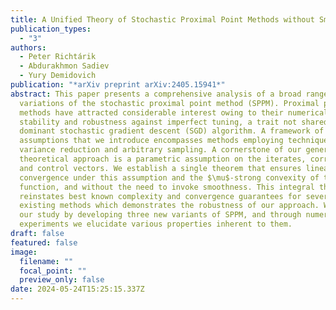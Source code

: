 ```yaml
---
title: A Unified Theory of Stochastic Proximal Point Methods without Smoothness
publication_types:
  - "3"
authors:
  - Peter Richtárik
  - Abdurakhmon Sadiev
  - Yury Demidovich
publication: "*arXiv preprint arXiv:2405.15941*"
abstract: This paper presents a comprehensive analysis of a broad range of
  variations of the stochastic proximal point method (SPPM). Proximal point
  methods have attracted considerable interest owing to their numerical
  stability and robustness against imperfect tuning, a trait not shared by the
  dominant stochastic gradient descent (SGD) algorithm. A framework of
  assumptions that we introduce encompasses methods employing techniques such as
  variance reduction and arbitrary sampling. A cornerstone of our general
  theoretical approach is a parametric assumption on the iterates, correction
  and control vectors. We establish a single theorem that ensures linear
  convergence under this assumption and the $\mu$-strong convexity of the loss
  function, and without the need to invoke smoothness. This integral theorem
  reinstates best known complexity and convergence guarantees for several
  existing methods which demonstrates the robustness of our approach. We expand
  our study by developing three new variants of SPPM, and through numerical
  experiments we elucidate various properties inherent to them.
draft: false
featured: false
image:
  filename: ""
  focal_point: ""
  preview_only: false
date: 2024-05-24T15:25:15.337Z
---
```


